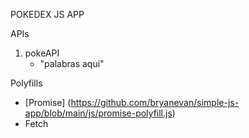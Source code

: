 POKEDEX JS APP

APIs
 1. pokeAPI
    * "palabras aqui"

Polyfills
* [Promise] (https://github.com/bryanevan/simple-js-app/blob/main/js/promise-polyfill.js)
* Fetch
